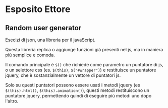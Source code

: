 # Esposito Ettore
## Random user generator
Esecizi di json, una libreria per il javaScript.

Questa libreria replica o aggiunge funzioni già presenti nel js, ma in maniera più
semplice e comoda.

Il comando principale è `$()` che richiede come parametro un puntatore di js, o un selettore css
(es. `$(this)`, `$("#wrapper")`) e restituisce un puntatore jquery, che è sostanzialmente un vettore di puntatori js.

Solo su questi puntatori possono essere usati i metodi jquery (es `$(this).html()`, `$(this).animation()`),
 questi metodi restituiscono un puntatore jquery, permettendo quindi di eseguire più metodi uno dopo l'altro.
